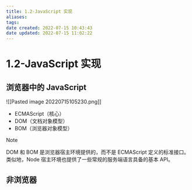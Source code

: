 ```yaml
---
title: 1.2-JavaScript 实现
aliases: 
tags: 
date created: 2022-07-15 10:43:43
date updated: 2022-07-15 11:02:22
---
```


# 1.2-JavaScript 实现

## 浏览器中的 JavaScript

![[Pasted image 20220715105230.png]]
   - ECMAScript（核心）
   - DOM（文档对象模型）
   - BOM（浏览器对象模型）

> [!note]
> DOM 和 BOM 是浏览器宿主环境提供的，而不是 ECMAScript 定义的标准接口。类似地，Node 宿主环境也提供了一些常规的服务端语言具备的基本 API。
>

## 非浏览器